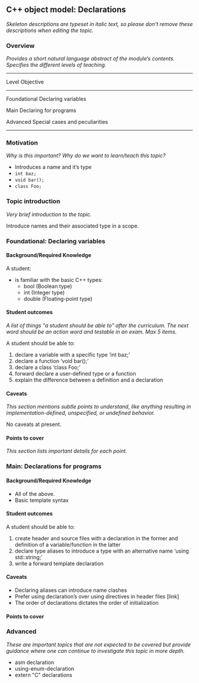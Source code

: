 ## C++ object model: Declarations

_Skeleton descriptions are typeset in italic text,_
_so please don't remove these descriptions when editing the topic._

### Overview

_Provides a short natural language abstract of the module’s contents._
_Specifies the different levels of teaching._

------------------------------------------------------------------------
Level             Objective
----------------- ------------------------------------------------------
Foundational      Declaring variables

Main              Declaring for programs

Advanced          Special cases and peculiarities

------------------------------------------------------------------------

### Motivation

_Why is this important?_
_Why do we want to learn/teach this topic?_

* Introduces a name and it’s type
* `int baz;`
* `void bar();`
* `class Foo;`

### Topic introduction

_Very brief introduction to the topic._

Introduce names and their associated type in a scope.

### Foundational: Declaring variables

#### Background/Required Knowledge

A student:

* is familiar with the basic C++ types:
    * bool (Boolean type)
    * int (Integer type)
    * double (Floating-point type)

#### Student outcomes

_A list of things "a student should be able to" after the curriculum._
_The next word should be an action word and testable in an exam._
_Max 5 items._

A student should be able to:

1. declare a variable with a specific type ‘int baz;’
2. declare a function ‘void bar();’
3. declare a class ‘class Foo;’
4. forward declare a user-defined type or a function
5. explain the difference between a definition and a declaration

#### Caveats

_This section mentions subtle points to understand, like anything resulting in
implementation-defined, unspecified, or undefined behavior._

No caveats at present.

#### Points to cover

_This section lists important details for each point._

### Main: Declarations for programs

#### Background/Required Knowledge

* All of the above.
* Basic template syntax

#### Student outcomes

A student should be able to:

1. create header and source files with a declaration in the former and definition of a variable/function in the latter
2. declare type aliases to introduce a type with an alternative name ‘using std::string;’
3. write a forward template declaration

#### Caveats

* Declaring aliases can introduce name clashes
* Prefer using declaration’s over using directives in header files [link]
* The order of declarations dictates the order of initialization

#### Points to cover

### Advanced

_These are important topics that are not expected to be covered but provide
guidance where one can continue to investigate this topic in more depth._

* asm declaration
* using-enum-declaration
* extern "C" declarations
